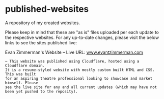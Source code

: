 # published-websites
A repository of my created websites.

Please keep in mind that these are "as is" files uploaded per each update to the respective websites. For any up-to-date changes, please visit the below links to see the sites published live:

Evan Zimmerman's Website
  – Live URL: www.evantzimmerman.com
   
    – This website was published using Cloudflare, hosted using a Cloudflare domain.
    It is a resume-styled website with mostly custom built HTML and CSS. This was built
    for an aspiring theatre professional looking to showcase and market himself. Please
    see the live site for any and all current updates (which may have not been yet pushed to the reposity).
